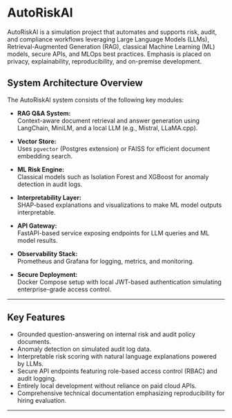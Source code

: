 # AutoRiskAI

AutoRiskAI is a simulation project that automates and supports risk, audit, and compliance workflows leveraging Large Language Models (LLMs), Retrieval-Augmented Generation (RAG), classical Machine Learning (ML) models, secure APIs, and MLOps best practices. Emphasis is placed on privacy, explainability, reproducibility, and on-premise development.



## System Architecture Overview

The AutoRiskAI system consists of the following key modules:

- **RAG Q&A System:**  
  Context-aware document retrieval and answer generation using LangChain, MiniLM, and a local LLM (e.g., Mistral, LLaMA.cpp).

- **Vector Store:**  
  Uses `pgvector` (Postgres extension) or FAISS for efficient document embedding search.

- **ML Risk Engine:**  
  Classical models such as Isolation Forest and XGBoost for anomaly detection in audit logs.

- **Interpretability Layer:**  
  SHAP-based explanations and visualizations to make ML model outputs interpretable.

- **API Gateway:**  
  FastAPI-based service exposing endpoints for LLM queries and ML model results.

- **Observability Stack:**  
  Prometheus and Grafana for logging, metrics, and monitoring.

- **Secure Deployment:**  
  Docker Compose setup with local JWT-based authentication simulating enterprise-grade access control.

---

## Key Features

- Grounded question-answering on internal risk and audit policy documents.
- Anomaly detection on simulated audit log data.
- Interpretable risk scoring with natural language explanations powered by LLMs.
- Secure API endpoints featuring role-based access control (RBAC) and audit logging.
- Entirely local development without reliance on paid cloud APIs.
- Comprehensive technical documentation emphasizing reproducibility for hiring evaluation.

---